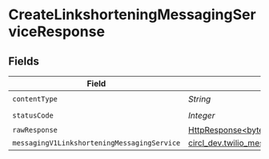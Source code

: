 # CreateLinkshorteningMessagingServiceResponse


## Fields

| Field                                                                                                                                                  | Type                                                                                                                                                   | Required                                                                                                                                               | Description                                                                                                                                            |
| ------------------------------------------------------------------------------------------------------------------------------------------------------ | ------------------------------------------------------------------------------------------------------------------------------------------------------ | ------------------------------------------------------------------------------------------------------------------------------------------------------ | ------------------------------------------------------------------------------------------------------------------------------------------------------ |
| `contentType`                                                                                                                                          | *String*                                                                                                                                               | :heavy_check_mark:                                                                                                                                     | N/A                                                                                                                                                    |
| `statusCode`                                                                                                                                           | *Integer*                                                                                                                                              | :heavy_check_mark:                                                                                                                                     | N/A                                                                                                                                                    |
| `rawResponse`                                                                                                                                          | [HttpResponse<byte[]>](https://docs.oracle.com/en/java/javase/11/docs/api/java.net.http/java/net/http/HttpResponse.html)                               | :heavy_minus_sign:                                                                                                                                     | N/A                                                                                                                                                    |
| `messagingV1LinkshorteningMessagingService`                                                                                                            | [circl_dev.twilio_messaging.models.shared.MessagingV1LinkshorteningMessagingService](../../models/shared/MessagingV1LinkshorteningMessagingService.md) | :heavy_minus_sign:                                                                                                                                     | Created                                                                                                                                                |